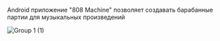 Android приложение "808 Machine" позволяет создавать барабанные партии для музыкальных произведений

![Group 1 (1)](https://github.com/user-attachments/assets/6b4f0481-b50c-4257-b44d-28bb592c1282)
